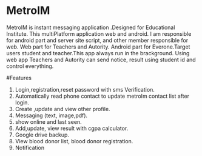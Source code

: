 # MetroIM
 MetroIM is instant messaging application .Designed for Educational Institute. This multiPlatform application  web and android.  I am responsible for android part and server site script, and other member responsible for web.  Web part for Teachers and Autority. Android part for Everone.Target users student and teacher.This app always run in the brackground. Using web app  Teachers and Autority can send notice, result using student id and control everything.
 
 
 #Features
 1. Login,registration,reset password with sms Verification.
 2. Automatically read phone contact to update metroIm contact list after login.
 3. Create ,update and  view other profile.
 4. Messaging (text, image,pdf).
 5. show online and last seen.
 6. Add,update, view result with cgpa calculator.
 7. Google drive backup.
 8. View blood donor list, blood donor registration.
 9. Notification
